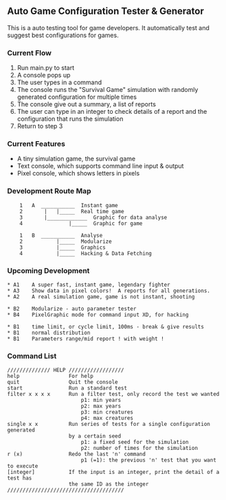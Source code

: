 ## Auto Game Configuration Tester & Generator
This is a auto testing tool for game developers. It automatically test and suggest best configurations for games.

### Current Flow
1. Run main.py to start
2. A console pops up
3. The user types in a command
4. The console runs the "Survival Game" simulation with randomly generated configuration for multiple times
5. The console give out a summary, a list of reports
6. The user can type in an integer to check details of a report and the configuration that runs the simulation
7. Return to step 3

### Current Features
* A tiny simulation game, the survival game
* Text console, which supports command line input & output
* Pixel console, which shows letters in pixels

### Development Route Map
````
	1	A  ___________	Instant game
	2		|	|_____	Real time game
	3		|_____________	Graphic for data analyse
	4				|_____  Graphic for game
	
	1	B  ___________	Analyse
	2			|_____	Modularize
	3			|_____	Graphics
	4			|_____	Hacking & Data Fetching
````
### Upcoming Development
````
* A1    A super fast, instant game, legendary fighter
* A3    Show data in pixel colors!	A reports for all generations.
* A2    A real simulation game, game is not instant, shooting

* B2    Modularize - auto parameter tester
* B4    PixelGraphic mode for command input XD, for hacking

* B1    time limit, or cycle limit, 100ms - break & give results
* B1    normal distribution
* B1    Parameters range/mid report ! with weight !
````
### Command List
````
////////////// HELP //////////////////
help                For help
quit                Quit the console
start               Run a standard test
filter x x x x      Run a filter test, only record the test we wanted
                        p1: min years
                        p2: max years
                        p3: min creatures
                        p4: max creatures
single x x          Run series of tests for a single configuration generated
                    by a certain seed
                        p1: a fixed seed for the simulation
                        p2: number of times for the simulation
r (x)               Redo the last 'n' command
                        p1 (=1): the previous 'n' test that you want to execute
[integer]           If the input is an integer, print the detail of a test has
                    the same ID as the integer
//////////////////////////////////////
````
